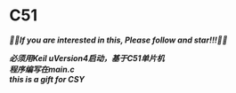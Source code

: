 # C51   

***🎈🎈If you are interested in this, Please follow and star!!!🎈🎈***  

***必须用Keil uVersion4启动，基于C51单片机***  
***程序编写在main.c***  
***this is a gift for CSY***  
